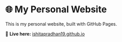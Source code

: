 # 🌐 My Personal Website  

This is my personal website, built with GitHub Pages.  

🔗 **Live here:** [ishitapradhan19.github.io](https://ishitapradhan19.github.io/)  
